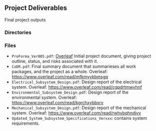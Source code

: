 ## Project Deliverables
Final project outputs

### Directories

### Files

*	`ProForma_Ver005.pdf`:	[Overleaf](https://www.overleaf.com/10595988ydvxrwtmksfk) Initial project document, giving project outline, status, and risks associated with it.
*	`CoDR.pdf`:	Final summary document that summarieses all work packages, and the project as a whole. Overleaf: https://www.overleaf.com/read/mfkmyykbmsgq
*	`Electrical_Subsystem_Design.pdf`:	Design report of the electrical system. Overleaf: https://www.overleaf.com/read/cgpdrtmwvhnf
*	`Environmental_Subsystem_Design.pdf`:	Design report of the environmental system. Overleaf: https://www.overleaf.com/read/kgrchxybbxrv
*	`Mechanical_Subsystem_Design.pdf`:	Design report of the mechanical system. Overleaf: https://www.overleaf.com/read/rwhvbqhndjvv
*   `Updated_System_Subsystem_Specifications_Verxxx`: contains system requirements.

